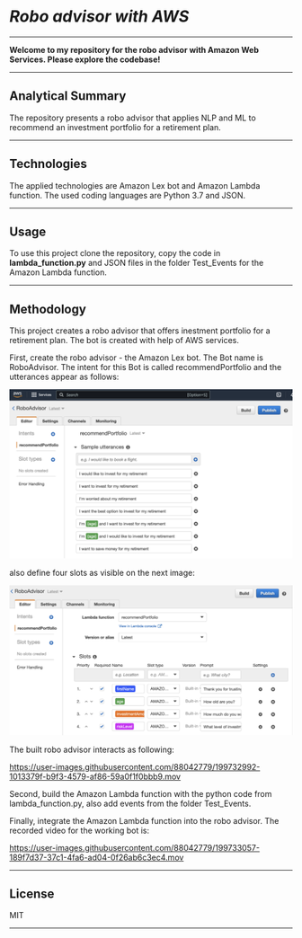 # *Robo advisor with AWS*
---

**Welcome to my repository for the robo advisor with Amazon Web Services. Please explore the codebase!** <br />

---
## Analytical Summary

The repository presents a robo advisor that applies NLP and ML to recommend an investment portfolio for a retirement plan.

---

## Technologies

The applied technologies are Amazon Lex bot and Amazon Lambda function. The used coding languages are Python 3.7 and JSON.

---

## Usage

To use this project clone the repository, copy the code in **lambda_function.py** and JSON files in the folder Test_Events for the Amazon Lambda function.

---

## Methodology

This project creates a robo advisor that offers inestment portfolio for a retirement plan. The bot is created with help of AWS services.

First, create the robo advisor - the Amazon Lex bot. The Bot name is RoboAdvisor. The intent for this Bot is called recommendPortfolio and the utterances appear as follows:

![snippet of our code](Images/image1.png)

also define four slots as visible on the next image:

![snippet of our code](Images/image2.png)

The built robo advisor interacts as following:

https://user-images.githubusercontent.com/88042779/199732992-1013379f-b9f3-4579-af86-59a0f1f0bbb9.mov

Second, build the Amazon Lambda function with the python code from lambda_function.py, also add events from the folder Test_Events.

Finally, integrate the Amazon Lambda function into the robo advisor. The recorded video for the working bot is:

https://user-images.githubusercontent.com/88042779/199733057-189f7d37-37c1-4fa6-ad04-0f26ab6c3ec4.mov

---

## License

MIT

---


 
